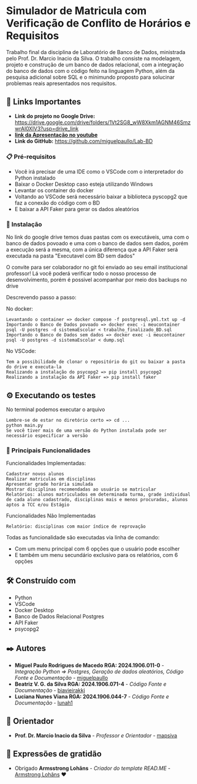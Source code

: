 # Simulador de Matricula com Verificação de Conflito de Horários e Requisitos

Trabalho final da disciplina de Laboratório de Banco de Dados, ministrada pelo Prof. Dr. Marcio Inacio da Silva.
O trabalho consiste na modelagem, projeto e construção de um banco de dados relacional, com a integração do banco de dados com o código feito na linguagem Python, além da pesquisa adicional sobre SQL e o minimundo proposto para solucinar problemas reais apresentados nos requisitos.

## 🚀 Links Importantes

* **Link do projeto no Google Drive:** https://drive.google.com/drive/folders/1Vt2SG8_wW8Xkm1AGNM46SmzwrAI0XIV3?usp=drive_link
* **[link da Apresentação no youtube]()**
* **Link do GitHub:** https://github.com/miguelpaullo/Lab-BD

### 📋 Pré-requisitos

* Você irá precisar de uma IDE como o VSCode com o interpretador do Python instalado
* Baixar o Docker Desktop caso esteja utilizando Windows
* Levantar os container do docker
* Voltando ao VSCode será necessário baixar a biblioteca pyscopg2 que faz a conexão do código com o BD
* E baixar a API Faker para gerar os dados aleatórios

### 🔧 Instalação

No link do google drive temos duas pastas com os executáveis, uma com o banco de dados povoado e uma com o banco de dados sem dados, porém a execução será a mesma, com a única diferença que a API Faker será executada na pasta "Executavel com BD sem dados"

O convite para ser colaborador no git foi enviado ao seu email institucional professor!
Lá você poderá verificar todo o nosso processo de desenvolvimento, porém é possivel acompanhar por meio dos backups no drive

Descrevendo passo a passo:

No docker:

```
Levantando o container => docker compose -f postgresql.yml.txt up -d
Importando o Banco de Dados povoado => docker exec -i meucontainer psql -U postgres -d sistemaEscolar < trabalho_finalizado_BD.sql
Importando o Banco de Dados sem dados => docker exec -i meucontainer psql -U postgres -d sistemaEscolar < dump.sql
```

No VSCode:

```
Tem a possibilidade de clonar o repositório do git ou baixar a pasta do drive e executa-la
Realizando a instalação do psycopg2 => pip install psycopg2
Realizando a instalação da API Faker => pip install faker
```

## ⚙️ Executando os testes

No terminal podemos executar o arquivo

```
Lembre-se de estar no diretório certo => cd ...
python main.py
Se você tiver mais de uma versão do Python instalada pode ser necessário especificar a versão
```

### 🔩 Principais Funcionalidades

Funcionalidades Implementadas:

```
Cadastrar novos alunos
Realizar matriculas em disciplinas
Apresentar grade horária simulada
Mostrar disciplinas recomendadas ao usuário se matricular
Relatórios: alunos matriculados em determinada turma, grade individual de cada aluno cadastrado, disciplinas mais e menos procuradas, alunos aptos a TCC e/ou Estágio
```

Funcionalidades Não Implementadas

```
Relatório: disciplinas com maior índice de reprovação
```

Todas as funcionalidade são executadas via linha de comando:
* Com um menu principal com 6 opções que o usuário pode escolher
* E também um menu secundário exclusivo para os relatórios, com 6 opções

## 🛠️ Construído com

* Python
* VSCode
* Docker Desktop
* Banco de Dados Relacional Postgres
* API Faker
* psycopg2

## ✒️ Autores

* **Miguel Paulo Rodrigues de Macedo RGA: 2024.1906.011-0** - *Integração Python => Postgres, Geração de dados aleatórios, Código Fonte e Documentação* - [miguelpaullo](https://github.com/miguelpaullo)
* **Beatriz V. G. da Silva RGA: 2024.1906.071-4** - *Código Fonte e Documentação* - [biavieirakkj](https://github.com/biavieirakkj)
* **Luciana Nunes Viana RGA: 2024.1906.044-7** - *Código Fonte e Documentação* - [lunah1](https://github.com/lunah1)

## 📄 Orientador

* **Prof. Dr. Marcio Inacio da Silva** - *Professor e Orientador* - [mapsiva](https://github.com/mapsiva)

## 🎁 Expressões de gratidão

* Obrigado **Armsstrong Lohãns** - *Criador do template READ.ME* - [Armstrong Lohãns](https://gist.github.com/lohhans) ❤️
